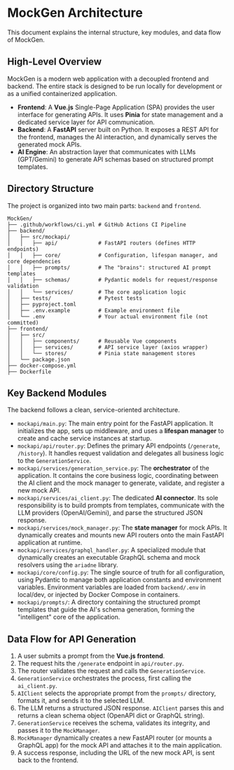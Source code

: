 # MockGen Architecture

This document explains the internal structure, key modules, and data flow of MockGen.

## High-Level Overview

MockGen is a modern web application with a decoupled frontend and backend. The entire stack is designed to be run locally for development or as a unified containerized application.

- **Frontend**: A **Vue.js** Single-Page Application (SPA) provides the user interface for generating APIs. It uses **Pinia** for state management and a dedicated service layer for API communication.
- **Backend**: A **FastAPI** server built on Python. It exposes a REST API for the frontend, manages the AI interaction, and dynamically serves the generated mock APIs.
- **AI Engine**: An abstraction layer that communicates with LLMs (GPT/Gemini) to generate API schemas based on structured prompt templates.

## Directory Structure

The project is organized into two main parts: `backend` and `frontend`.

```
MockGen/
├── .github/workflows/ci.yml # GitHub Actions CI Pipeline
├── backend/
│   ├── src/mockapi/
│   │   ├── api/             # FastAPI routers (defines HTTP endpoints)
│   │   ├── core/            # Configuration, lifespan manager, and core dependencies
│   │   ├── prompts/         # The "brains": structured AI prompt templates
│   │   ├── schemas/         # Pydantic models for request/response validation
│   │   └── services/        # The core application logic
│   ├── tests/               # Pytest tests
│   ├── pyproject.toml
│   ├── .env.example         # Example environment file
│   └── .env                 # Your actual environment file (not committed)
├── frontend/
│   ├── src/
│   │   ├── components/      # Reusable Vue components
│   │   ├── services/        # API service layer (axios wrapper)
│   │   └── stores/          # Pinia state management stores
│   └── package.json
├── docker-compose.yml
├── Dockerfile
```

## Key Backend Modules

The backend follows a clean, service-oriented architecture.

- `mockapi/main.py`: The main entry point for the FastAPI application. It initializes the app, sets up middleware, and uses a **lifespan manager** to create and cache service instances at startup.
- `mockapi/api/router.py`: Defines the primary API endpoints (`/generate`, `/history`). It handles request validation and delegates all business logic to the `GenerationService`.
- `mockapi/services/generation_service.py`: The **orchestrator** of the application. It contains the core business logic, coordinating between the AI client and the mock manager to generate, validate, and register a new mock API.
- `mockapi/services/ai_client.py`: The dedicated **AI connector**. Its sole responsibility is to build prompts from templates, communicate with the LLM providers (OpenAI/Gemini), and parse the structured JSON response.
- `mockapi/services/mock_manager.py`: The **state manager** for mock APIs. It dynamically creates and mounts new API routers onto the main FastAPI application at runtime.
- `mockapi/services/graphql_handler.py`: A specialized module that dynamically creates an executable GraphQL schema and mock resolvers using the `ariadne` library.
- `mockapi/core/config.py`: The single source of truth for all configuration, using Pydantic to manage both application constants and environment variables. Environment variables are loaded from `backend/.env` in local/dev, or injected by Docker Compose in containers.
- `mockapi/prompts/`: A directory containing the structured prompt templates that guide the AI's schema generation, forming the "intelligent" core of the application.

## Data Flow for API Generation

1.  A user submits a prompt from the **Vue.js frontend**.
2.  The request hits the `/generate` endpoint in `api/router.py`.
3.  The router validates the request and calls the `GenerationService`.
4.  `GenerationService` orchestrates the process, first calling the `ai_client.py`.
5.  `AIClient` selects the appropriate prompt from the `prompts/` directory, formats it, and sends it to the selected LLM.
6.  The LLM returns a structured JSON response. `AIClient` parses this and returns a clean schema object (OpenAPI dict or GraphQL string).
7.  `GenerationService` receives the schema, validates its integrity, and passes it to the `MockManager`.
8.  `MockManager` dynamically creates a new FastAPI router (or mounts a GraphQL app) for the mock API and attaches it to the main application.
9.  A success response, including the URL of the new mock API, is sent back to the frontend.
